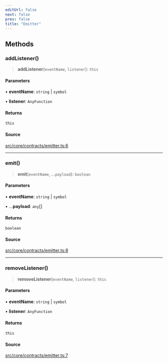 ```yaml
---
editUrl: false
next: false
prev: false
title: "Emitter"
---
```


## Methods

### addListener()

> **addListener**(`eventName`, `listener`): `this`

#### Parameters

• **eventName**: `string` \| `symbol`

• **listener**: `AnyFunction`

#### Returns

`this`

#### Source

[src/core/contracts/emitter.ts:6](https://github.com/sern-handler/handler/blob/a19edaf8838dcf088d3947f4a6aa6213d8f5bb9e/src/core/contracts/emitter.ts#L6)

***

### emit()

> **emit**(`eventName`, ...`payload`): `boolean`

#### Parameters

• **eventName**: `string` \| `symbol`

• ...**payload**: `any`[]

#### Returns

`boolean`

#### Source

[src/core/contracts/emitter.ts:8](https://github.com/sern-handler/handler/blob/a19edaf8838dcf088d3947f4a6aa6213d8f5bb9e/src/core/contracts/emitter.ts#L8)

***

### removeListener()

> **removeListener**(`eventName`, `listener`): `this`

#### Parameters

• **eventName**: `string` \| `symbol`

• **listener**: `AnyFunction`

#### Returns

`this`

#### Source

[src/core/contracts/emitter.ts:7](https://github.com/sern-handler/handler/blob/a19edaf8838dcf088d3947f4a6aa6213d8f5bb9e/src/core/contracts/emitter.ts#L7)
